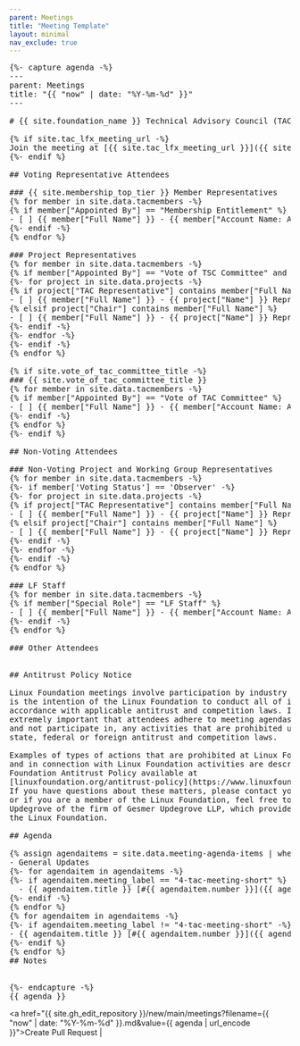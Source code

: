 ```yaml
---
parent: Meetings
title: "Meeting Template"
layout: minimal
nav_exclude: true
---
```


<pre>
{%- capture agenda -%}
---
parent: Meetings
title: "{{ "now" | date: "%Y-%m-%d" }}"
---

# {{ site.foundation_name }} Technical Advisory Council (TAC) Meeting - {{ "now" | date: "%B %e, %Y" }}

{% if site.tac_lfx_meeting_url -%}
Join the meeting at [{{ site.tac_lfx_meeting_url }}]({{ site.tac_lfx_meeting_url }})
{%- endif %}

## Voting Representative Attendees

### {{ site.membership_top_tier }} Member Representatives
{% for member in site.data.tacmembers -%}
{% if member["Appointed By"] == "Membership Entitlement" %}
- [ ] {{ member["Full Name"] }} - {{ member["Account Name: Account Name"] }}
{%- endif -%}
{% endfor %}

### Project Representatives
{% for member in site.data.tacmembers -%}
{% if member["Appointed By"] == "Vote of TSC Committee" and member['Voting Status'] != 'Observer' %}
{%- for project in site.data.projects -%}
{% if project["TAC Representative"] contains member["Full Name"] %}
- [ ] {{ member["Full Name"] }} - {{ project["Name"] }} Representative
{% elsif project["Chair"] contains member["Full Name"] %}
- [ ] {{ member["Full Name"] }} - {{ project["Name"] }} Representative
{%- endif -%}
{%- endfor -%}
{%- endif -%}
{% endfor %}

{% if site.vote_of_tac_committee_title -%}
### {{ site.vote_of_tac_committee_title }}
{% for member in site.data.tacmembers -%}
{% if member["Appointed By"] == "Vote of TAC Committee" %}
- [ ] {{ member["Full Name"] }} - {{ member["Account Name: Account Name"] }}
{%- endif -%}
{% endfor %}
{%- endif %}

## Non-Voting Attendees

### Non-Voting Project and Working Group Representatives
{% for member in site.data.tacmembers -%}
{%- if member['Voting Status'] == 'Observer' -%}
{%- for project in site.data.projects -%}
{% if project["TAC Representative"] contains member["Full Name"] %}
- [ ] {{ member["Full Name"] }} - {{ project["Name"] }} Representative
{% elsif project["Chair"] contains member["Full Name"] %}
- [ ] {{ member["Full Name"] }} - {{ project["Name"] }} Representative
{%- endif -%}
{%- endfor -%}
{%- endif -%}
{% endfor %}

### LF Staff
{% for member in site.data.tacmembers -%}
{% if member["Special Role"] == "LF Staff" %}
- [ ] {{ member["Full Name"] }} - {{ member["Account Name: Account Name"] }}
{%- endif -%}
{% endfor %}

### Other Attendees


## Antitrust Policy Notice

Linux Foundation meetings involve participation by industry competitors, and it
is the intention of the Linux Foundation to conduct all of its activities in
accordance with applicable antitrust and competition laws. It is therefore
extremely important that attendees adhere to meeting agendas, and be aware of,
and not participate in, any activities that are prohibited under applicable US
state, federal or foreign antitrust and competition laws.

Examples of types of actions that are prohibited at Linux Foundation meetings
and in connection with Linux Foundation activities are described in the Linux
Foundation Antitrust Policy available at
[linuxfoundation.org/antitrust-policy](https://www.linuxfoundation.org/antitrust-policy).
If you have questions about these matters, please contact your company counsel,
or if you are a member of the Linux Foundation, feel free to contact Andrew
Updegrove of the firm of Gesmer Updegrove LLP, which provides legal counsel to
the Linux Foundation.

## Agenda

{% assign agendaitems = site.data.meeting-agenda-items | where: "status", "Upcoming Meeting Agenda Items" | sort: "meeting_label" -%}
- General Updates
{%- for agendaitem in agendaitems -%}
{%- if agendaitem.meeting_label == "4-tac-meeting-short" %}
  - {{ agendaitem.title }} [#{{ agendaitem.number }}]({{ agendaitem.url }})
{%- endif -%}
{% endfor %}
{% for agendaitem in agendaitems -%}
{%- if agendaitem.meeting_label != "4-tac-meeting-short" -%}
- {{ agendaitem.title }} [#{{ agendaitem.number }}]({{ agendaitem.url }})
{%- endif %}
{% endfor %}
## Notes


{%- endcapture -%}
{{ agenda }}
</pre>

<a href="{{ site.gh_edit_repository }}/new/main/meetings?filename={{ "now" | date: "%Y-%m-%d" }}.md&value={{ agenda | url_encode }}">Create Pull Request</a> | 


